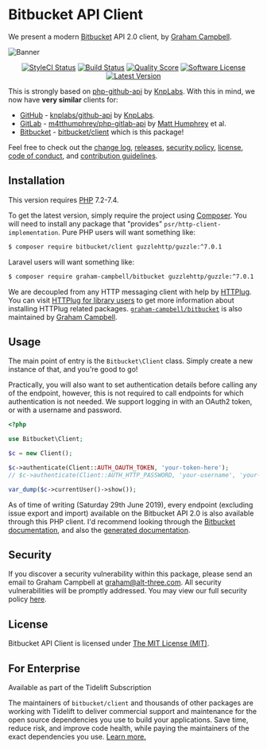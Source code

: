 # Bitbucket API Client

We present a modern [Bitbucket](https://bitbucket.org/) API 2.0 client, by [Graham Campbell](https://github.com/GrahamCampbell).

![Banner](https://user-images.githubusercontent.com/2829600/71563802-86e2fe80-2a8d-11ea-9f03-1cc0b6517210.png)

<p align="center">
<a href="https://github.styleci.io/repos/127466560"><img src="https://github.styleci.io/repos/127466560/shield" alt="StyleCI Status"></img></a>
<a href="https://github.com/BitbucketAPI/Client/actions?query=workflow%3ATests"><img src="https://img.shields.io/github/workflow/status/BitbucketAPI/Client/Tests?style=flat-square" alt="Build Status"></img></a>
<a href="https://scrutinizer-ci.com/g/BitbucketAPI/Client"><img src="https://img.shields.io/scrutinizer/g/BitbucketAPI/Client?style=flat-square" alt="Quality Score"></img></a>
<a href="LICENSE"><img src="https://img.shields.io/badge/license-MIT-brightgreen?style=flat-square" alt="Software License"></img></a>
<a href="https://github.com/BitbucketAPI/Client/releases"><img src="https://img.shields.io/github/release/BitbucketAPI/Client?style=flat-square" alt="Latest Version"></img></a>
</p>

This is strongly based on [php-github-api](https://github.com/KnpLabs/php-github-api) by [KnpLabs](https://github.com/KnpLabs). With this in mind, we now have **very similar** clients for:

* [GitHub](https://github.com/) - [knplabs/github-api](https://packagist.org/packages/knplabs/github-api) by [KnpLabs](https://github.com/KnpLabs/php-github-api).
* [GitLab](https://gitlab.com/) - [m4tthumphrey/php-gitlab-api](https://packagist.org/packages/m4tthumphrey/php-gitlab-api) by [Matt Humphrey](https://github.com/m4tthumphrey) et al.
* [Bitbucket](https://bitbucket.org/) - [bitbucket/client](https://packagist.org/packages/bitbucket/client) which is this package!

Feel free to check out the [change log](CHANGELOG.md), [releases](https://github.com/BitbucketAPI/Client/releases), [security policy](https://github.com/BitbucketAPI/Client/security/policy), [license](LICENSE), [code of conduct](.github/CODE_OF_CONDUCT.md), and [contribution guidelines](.github/CONTRIBUTING.md).


## Installation

This version requires [PHP](https://php.net) 7.2-7.4.

To get the latest version, simply require the project using [Composer](https://getcomposer.org). You will need to install any package that "provides" `psr/http-client-implementation`. Pure PHP users will want something like:

```bash
$ composer require bitbucket/client guzzlehttp/guzzle:^7.0.1
```

Laravel users will want something like:

```bash
$ composer require graham-campbell/bitbucket guzzlehttp/guzzle:^7.0.1
```

We are decoupled from any HTTP messaging client with help by [HTTPlug](http://httplug.io). You can visit [HTTPlug for library users](https://docs.php-http.org/en/latest/httplug/users.html) to get more information about installing HTTPlug related packages. [`graham-campbell/bitbucket`](https://github.com/GrahamCampbell/Laravel-Bitbucket) is also maintained by [Graham Campbell](https://github.com/GrahamCampbell).


## Usage

The main point of entry is the `Bitbucket\Client` class. Simply create a new instance of that, and you're good to go!

Practically, you will also want to set authentication details before calling any of the endpoint, however, this is not required to call endpoints for which authentication is not needed. We support logging in with an OAuth2 token, or with a username and password.

```php
<?php

use Bitbucket\Client;

$c = new Client();

$c->authenticate(Client::AUTH_OAUTH_TOKEN, 'your-token-here');
// $c->authenticate(Client::AUTH_HTTP_PASSWORD, 'your-username', 'your-password');

var_dump($c->currentUser()->show());
```

As of time of writing (Saturday 29th June 2019), every endpoint (excluding issue export and import) available on the Bitbucket API 2.0 is also available through this PHP client. I'd recommend looking through the [Bitbucket documentation](https://developer.atlassian.com/bitbucket/api/2/reference/), and also the [generated documentation](https://bitbucketapi.github.io/Client/).


## Security

If you discover a security vulnerability within this package, please send an email to Graham Campbell at graham@alt-three.com. All security vulnerabilities will be promptly addressed. You may view our full security policy [here](https://github.com/BitbucketAPI/Client/security/policy).


## License

Bitbucket API Client is licensed under [The MIT License (MIT)](LICENSE).


## For Enterprise

Available as part of the Tidelift Subscription

The maintainers of `bitbucket/client` and thousands of other packages are working with Tidelift to deliver commercial support and maintenance for the open source dependencies you use to build your applications. Save time, reduce risk, and improve code health, while paying the maintainers of the exact dependencies you use. [Learn more.](https://tidelift.com/subscription/pkg/packagist-bitbucket-client?utm_source=packagist-bitbucket-client&utm_medium=referral&utm_campaign=enterprise&utm_term=repo)
